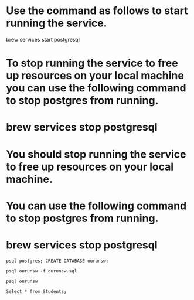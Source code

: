 # Use the command as follows to start running the service.

brew services start postgresql

# To stop running the service to free up resources on your local machine you can use the following command to stop postgres from running.
# brew services stop postgresql

# You should stop running the service to free up resources on your local machine. 
# You can use the following command to stop postgres from running.

# brew services stop postgresql

`psql postgres; CREATE DATABASE ourunsw;`

`psql ourunsw -f ourunsw.sql`

`psql ourunsw`

`Select * from Students;`


